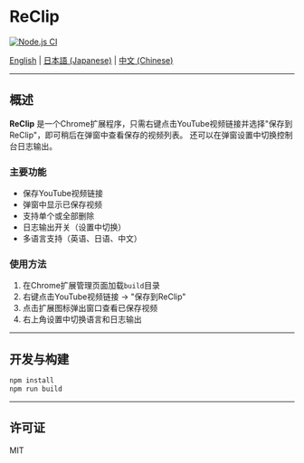 # ReClip

[![Node.js CI](https://github.com/long-910/chrome-reclip/actions/workflows/node.js.yml/badge.svg?branch=main)](https://github.com/long-910/chrome-reclip/actions/workflows/node.js.yml)

[English](README.md) | [日本語 (Japanese)](README.ja.md) | [中文 (Chinese)](README.zh.md)

---

## 概述

**ReClip** 是一个Chrome扩展程序，只需右键点击YouTube视频链接并选择"保存到ReClip"，即可稍后在弹窗中查看保存的视频列表。
还可以在弹窗设置中切换控制台日志输出。

### 主要功能

- 保存YouTube视频链接
- 弹窗中显示已保存视频
- 支持单个或全部删除
- 日志输出开关（设置中切换）
- 多语言支持（英语、日语、中文）

### 使用方法

1. 在Chrome扩展管理页面加载`build`目录
2. 右键点击YouTube视频链接 → "保存到ReClip"
3. 点击扩展图标弹出窗口查看已保存视频
4. 右上角设置中切换语言和日志输出

---

## 开发与构建

```sh
npm install
npm run build
```

---

## 许可证

MIT
